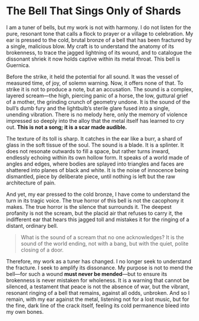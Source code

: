 # The Bell That Sings Only of Shards

I am a tuner of bells, but my work is not with harmony. I do not listen for the pure, resonant tone that calls a flock to prayer or a village to celebration. My ear is pressed to the cold, brutal bronze of a bell that has been fractured by a single, malicious blow. My craft is to understand the anatomy of its brokenness, to trace the jagged lightning of its wound, and to catalogue the dissonant shriek it now holds captive within its metal throat. This bell is Guernica.

Before the strike, it held the potential for all sound. It was the vessel of measured time, of joy, of solemn warning. Now, it offers none of that. To strike it is not to produce a note, but an accusation. The sound is a complex, layered scream—the high, piercing panic of a horse, the low, guttural grief of a mother, the grinding crunch of geometry undone. It is the sound of the bull’s dumb fury and the lightbulb’s sterile glare fused into a single, unending vibration. There is no melody here, only the memory of violence impressed so deeply into the alloy that the metal itself has learned to cry out. **This is not a song; it is a scar made audible.**

The texture of its toll is sharp. It catches in the ear like a burr, a shard of glass in the soft tissue of the soul. The sound is a blade. It is a splinter. It does not resonate outwards to fill a space, but rather turns inward, endlessly echoing within its own hollow form. It speaks of a world made of angles and edges, where bodies are splayed into triangles and faces are shattered into planes of black and white. It is the noise of innocence being dismantled, piece by deliberate piece, until nothing is left but the raw architecture of pain.

And yet, my ear pressed to the cold bronze, I have come to understand the turn in its tragic voice. The true horror of this bell is not the cacophony it makes. The true horror is the silence that surrounds it. The deepest profanity is not the scream, but the placid air that refuses to carry it, the indifferent ear that hears this jagged toll and mistakes it for the ringing of a distant, ordinary bell.

> What is the sound of a scream that no one acknowledges? It is the sound of the world ending, not with a bang, but with the quiet, polite closing of a door.

Therefore, my work as a tuner has changed. I no longer seek to understand the fracture. I seek to amplify its dissonance. My purpose is not to mend the bell—for such a wound **must never be mended**—but to ensure its brokenness is never mistaken for wholeness. It is a warning that cannot be silenced, a testament that peace is not the absence of war, but the vibrant, resonant ringing of a bell that remains, against all odds, unbroken. And so I remain, with my ear against the metal, listening not for a lost music, but for the fine, dark line of the crack itself, feeling its cold permanence bleed into my own bones.